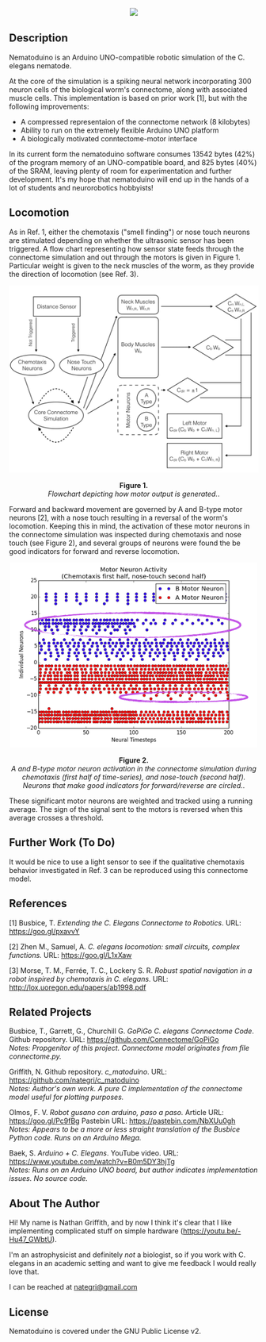 <p align="center"><img src="/images/nematoduino.gif"></p>

## Description

Nematoduino is an Arduino UNO-compatible robotic simulation of the C. elegans nematode.

At the core of the simulation is a spiking neural network incorporating 300 neuron cells of the
biological worm's connectome, along with associated muscle cells. This implementation is based on
prior work [1], but with the following improvements:

* A compressed representaion of the connectome network (8 kilobytes)
* Ability to run on the extremely flexible Arduino UNO platform
* A biologically motivated conntectome-motor interface

In its current form the nematoduino software consumes 13542 bytes (42%) of the program memory
of an UNO-compatible board, and 825 bytes (40%) of the SRAM, leaving plenty of room for experimentation
and further development. It's my hope that nematoduino will end up in the hands of a lot of students
and neurorobotics hobbyists!

## Locomotion

As in Ref. 1, either the chemotaxis ("smell finding") or nose touch neurons are stimulated depending on whether
the ultrasonic sensor has been triggered. A flow chart representing how sensor state feeds through the connectome
simulation and out through the motors is given in Figure 1. Particular weight is given to the neck muscles of the
worm, as they provide the direction of locomotion (see Ref. 3).

<p align="center"><img width=700 src="/images/flow.jpeg"></p>
<p align="center"><b>Figure 1.</b><br><i>Flowchart depicting how motor output is generated.</i>.</p>

Forward and backward movement are governed by A and B-type motor neurons [2], with a nose touch resulting in
a reversal of the worm's locomotion. Keeping this in mind, the activation of these motor neurons in the connectome
simulation was inspected during chemotaxis and nose touch (see Figure 2), and several groups of neurons
were found the be good indicators for forward and reverse locomotion.

<p align="center"><img width=500 src="/images/signature_motor_neurons.png"></p>
<p align="center"><b>Figure 2.</b><br><i>A and B-type motor neuron activation in the connectome simulation during
chemotaxis (first half of time-series), and nose-touch (second half). Neurons that make good indicators
for forward/reverse are circled.</i>.</p>

These significant motor neurons are weighted and tracked using a running average. The sign of the signal sent to the motors
is reversed when this average crosses a threshold.

## Further Work (To Do)

It would be nice to use a light sensor to see if the qualitative chemotaxis behavior investigated in Ref. 3 can be reproduced
using this connectome model.

## References

[1] Busbice, T. *Extending the C. Elegans Connectome to Robotics*. URL: https://goo.gl/pxavvY

[2] Zhen M., Samuel, A. *C. elegans locomotion: small circuits, complex functions.* URL: https://goo.gl/L1xXaw

[3] Morse, T. M., Ferrée, T. C., Lockery S. R. *Robust spatial navigation in a robot inspired by chemotaxis in C. elegans*.
URL: http://lox.uoregon.edu/papers/ab1998.pdf

## Related Projects

Busbice, T., Garrett, G., Churchill G. *GoPiGo C. elegans Connectome Code*. Github repository.
URL: https://github.com/Connectome/GoPiGo  
*Notes: Propgenitor of this project. Connectome model originates from file connectome.py.*

Griffith, N. Github repository. *c_matoduino*. URL: https://github.com/nategri/c_matoduino  
*Notes: Author's own work. A pure C implementation of the connectome model useful for plotting purposes.*

Olmos, F. V. *Robot gusano con arduino, paso a paso.* Article URL: https://goo.gl/Pc9fBg Pastebin URL: https://pastebin.com/NbXUu0gh  
*Notes: Appears to be a more or less straight translation of the Busbice Python code. Runs on an Arduino Mega.*

Baek, S. *Arduino + C. Elegans*. YouTube video. URL: https://www.youtube.com/watch?v=B0m5DY3hjTg  
*Notes: Runs on an Arduino UNO board, but author indicates implementation issues. No source code.*

## About The Author

Hi! My name is Nathan Griffith, and by now I think it's clear that I like
implementing complicated stuff on simple hardware
(https://youtu.be/-Hu47_GWbtU).

I'm an astrophysicist and definitely *not* a biologist, so if you work with
C. elegans in an academic setting and want to give me feedback I would really love that.

I can be reached at nategri@gmail.com

## License

Nematoduino is covered under the GNU Public License v2.
